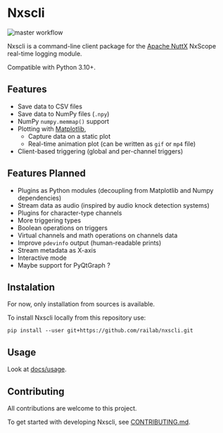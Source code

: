 # Nxscli
![master workflow](https://github.com/railab/nxscli/actions/workflows/master.yml/badge.svg)

Nxscli is a command-line client package for the [Apache NuttX](https://nuttx.apache.org/)
NxScope real-time logging module.

Compatible with Python 3.10+.

## Features

* Save data to CSV files
* Save data to NumPy files (`.npy`)
* NumPy `numpy.memmap()` support
* Plotting with [Matplotlib](https://github.com/matplotlib/matplotlib),
  * Capture data on a static plot
  * Real-time animation plot (can be written as `gif` or `mp4` file)
* Client-based triggering (global and per-channel triggers)

## Features Planned

* Plugins as Python modules (decoupling from Matplotlib and Numpy dependencies)
* Stream data as audio (inspired by audio knock detection systems)
* Plugins for character-type channels
* More triggering types
* Boolean operations on triggers
* Virtual channels and math operations on channels data
* Improve `pdevinfo` output (human-readable prints)
* Stream metadata as X-axis
* Interactive mode
* Maybe support for PyQtGraph ?

## Instalation

For now, only installation from sources is available.

To install Nxscli locally from this repository use:

`pip install --user git+https://github.com/railab/nxscli.git`

## Usage

Look at [docs/usage](docs/usage.rst).


## Contributing

All contributions are welcome to this project. 

To get started with developing Nxscli, see [CONTRIBUTING.md](CONTRIBUTING.md).

